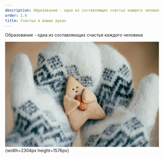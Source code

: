 ```yaml
---
description: Образование - одна из составляющих счастья каждого человека
order: 1.6
title: Счастье в ваших руках
---
```


Образование - одна из составляющих счастья каждого человека

![](./_index.jpeg){width=2304px height=1576px}